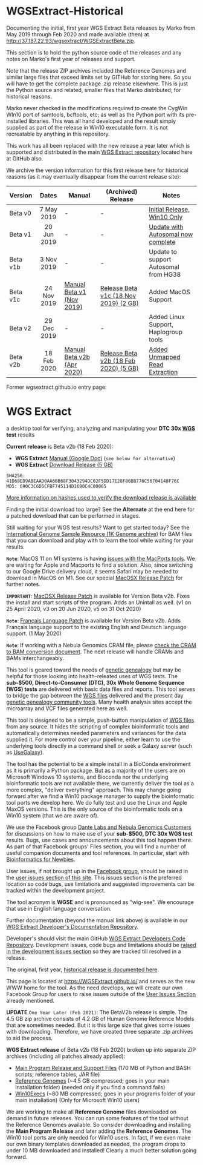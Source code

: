 # WGSExtract-Historical
Documenting the initial, first year WGS Extract Beta releases by Marko from May 2019 through Feb 2020 and made available (then) at http://37.187.22.93/wgsextract/WGSExtractBeta.zip.

This section is to hold the python source code of the releases and any notes on Marko's first year of releases and support. 

Note that the release ZIP archives included the Reference Genomes and similar large files that exceed limits set by GITHub for storing here.  So you will have to get the complete package .zip release elsewhere. This is just the Python source and related, smaller files that Marko distributed; for historical reasons.

Marko never checked in the modifications required to create the CygWin WIn10 port of samtools, bcftools, etc; as well as the Python port with its pre-installed libraries. This was all hand developed and the result simply supplied as part of the release in Win10 executable form.  It is not recreatable by anything in this repository.

This work has all been replaced with the new release a year later which is supported and distributed in the main [WGS Extract repository](https://github.com/WGSExtract/WGSExtract "WGS Extract") located here at GitHub also.

We archive the version information for this first release here for historical reasons (as it may eventually disappear from the current release site):

| Version | Dates | Manual | (Archived) Release | Notes|
|:--- | :---:| --- | ---| ---|
| Beta v0|7 May 2019 | - | - |[Initial Release, Win10 Only](https://www.facebook.com/groups/373644229897409/permalink/384165192178646/)
| Beta v1|20 Jun 2019 | - | - |[Update with Autosomal now complete](https://www.facebook.com/photo.php?fbid=2765845590155551&set=p.2765845590155551&type=1&theater)
| Beta v1b| 3 Nov 2019 | - | - |Update to support Autosomal from HG38
| Beta v1c| 24 Nov 2019 |[Manual Beta v1 (Nov 2019)](https://docs.google.com/document/d/1zM-tGKsr-UOMyn1PT4fdy_aEJCy4Wz_q4k-Js3fSpB0/edit?usp=sharing "Manual Beta V1")|[Release Beta v1c (18 Nov 2019) (2 GB)](https://drive.google.com/file/d/1yL7fsk5q8aZzBh6HdWaFTmj_2Dbm50ML/view?usp=sharing) |Added MacOS Support
| Beta v2|29 Dec 2019| - | - |Added Linux Support, Haplogroup tools
| Beta v2b|18 Feb 2020|[Manual Beta v2b (Apr 2020)](https://docs.google.com/document/d/1TqRF_CZMs4QOEuVlrhLkzL-uc-dvHAO92O-S7tc7FhY/edit?usp=drivesdk "Manual Beta v2") | [Release Beta v2b (18 Feb 2020) (5 GB)](http://37.187.22.93/wgsextract/WGSExtractBeta.zip "Release Beta v2b")|[Added Unmapped Read Extraction](https://www.facebook.com/groups/373644229897409/permalink/556793721582458/)

Former wgsextract.github.io entry page:
# WGS Extract
a desktop tool for verifying, analyzing and manipulating your **DTC 30x [WGS](https://h600.org/wiki/WGS) test** results

__Current release__ is Beta v2b (18 Feb 2020):
* **WGS Extract** [Manual (Google Doc)](http://bit.ly/36Jdpnq)  (`see below for alternative`)
* **WGS Extract** [Download Release (5 GB)](http://bit.ly/3afRl6O)
```
SHA256: 41D68ED9ABEAAD0AA6BB68F3043294DC02F5DD17E28F86BB776C56704148F76C
MD5: 690C3C6D5CFBF745114D1690C4C00065
```
[More information on hashes used to verify the download release is available](https://www.howtogeek.com/67241/htg-explains-what-are-md5-sha-1-hashes-and-how-do-i-check-them/)

Finding the initial download too large? See the **Alternate** at the end here for a patched download that can be performed in stages. 

Still waiting for your WGS test results?  Want to get started today?  See the [International Genome Sample Resource (1K Genome archive)](https://www.internationalgenome.org/data) for BAM files that you can download and play with to learn the tool while waiting for your results.

**`Note`**: MacOS 11 on M1 systems is having [issues with the MacPorts tools](https://trac.macports.org/wiki/BigSurProblems). We are waiting for Apple and Macports to find a solution.  Also, since switching to our Google Drive delivery cloud, it seems Safari may be needed to download in MacOS on M1. See our special [MacOSX Release Patch](https://github.com/WGSExtract/WGSExtract-Dev/blob/master/Docs/Betav2b_MacOSX_patch.md) for further notes.

**`IMPORTANT`**: [MacOSX Release Patch](https://github.com/WGSExtract/WGSExtract-Dev/blob/master/Docs/Betav2b_MacOSX_patch.md) is available for Version Beta v2b.  Fixes the install and start scripts of the program. Adds an Unintall as well. (v1 on 25 April 2020, v3 on 20 Jun 2020, v5 on 31 Oct 2020)

**`Note`**: [Français Language Patch](https://github.com/WGSExtract/WGSExtract-Dev/blob/master/Docs/Betav2b_Francais_Patch.md) is available for Version Beta v2b.  Adds Français language support to the existing English and Deutsch language support. (1 May 2020)

**`Note`**: If working with a Nebula Genomics CRAM file, please [check the CRAM to BAM conversion document](https://bit.ly/31TeqYH). The next release will handle CRAMs and BAMs interchangeably.

This tool is geared toward the needs of [genetic genealogy](https://h600.org/wiki/Genetic+Genealogy) but may be helpful for those looking into health-releated uses of WGS tests. The **sub-$500, Direct-to-Consumer (DTC), 30x Whole Genome Sequence (WGS) tests** are delivered with basic data files and reports. This tool serves to bridge the gap between the [WGS files](https://h600.org/wiki/Sequencing+File+Formats) delivered and the present day [genetic genealogy community tools](https://h600.org/wiki/Third+Party+Analysis+Tools). Many health analysis sites accept the microarray and VCF files generated here as well.

This tool is designed to be a simple, push-button manipulation of [WGS files](https://h600.org/wiki/Sequencing+File+Formats) from any source. It hides the scripting of complex bioinformatic tools and automatically determines needed parameters and variances for the data supplied it.  For more control over your pipeline, either learn to use the underlying tools directly in a command shell or seek a Galaxy server (such as [UseGalaxy](https://usegalaxy.org/)).

The tool has the potential to be a simple install in a BioConda environment as it is primarily a Python package. But as a majority of the users are on Microsoft Windows 10 systems, and Bioconda nor the underlying bioinformatic tools are not available there, we currently deliver the tool as a more complex, "deliver everything" approach. This may change going forward after we find a Win10 package manager to supply the bioinformatic tool ports we develop here. We do fully test and use the Linux and Apple MaxOS versions. This is the only source of the bioinformatic tools on a Win10 system (that we are aware of).

We use the Facebook group [Dante Labs and Nebula Genomics Customers](https://www.facebook.com/groups/373644229897409/) for discussions on how to make use of your **sub-$500, DTC 30x WGS test** results. Bugs, use cases and announcements about this tool happen there.  As part of that Facebook groups' Files section, you will find a number of useful companion documents and tool references.  In particular, start with [Bioinformatics for Newbies](http://bit.ly/38jnxnK).

User issues, if not brought up in the [Facebook group](https://www.facebook.com/groups/373644229897409/), should be raised in the [user issues section of this site](https://github.com/WGSExtract/WGSExtract.github.io/issues). This issues section is the preferred location so code bugs, use limitations and suggested improvements can be tracked within the development project.

The tool acronym is **WGSE** and is pronounced as "wig-see". We encourage that use in English language conversation.

Further documentation (beyond the manual link above) is available in our [WGS Extract Developer's Documentation Repository](https://github.com/WGSExtract/WGSExtract-Dev/tree/master/Docs).

Developer's should visit the main GitHub [WGS Extract Developers Code Repository](https://github.com/WGSExtract/WGSExtract-Dev/).  Development issues, code bugs and limitations should be [raised in the development issues section](https://github.com/WGSExtract/WGSExtract-Dev/issues) so they are tracked till resolved in a release.

The original, first year, [historical release is documented here](https://github.com/WGSExtract/WGSExtract-Historical).

This page is located at https://WGSExtract.github.io/ and serves as the new WWW home for the tool. As the need develops, we will create our own Facebook Group for users to raise issues outside of the [User Issues Section](https://github.com/WGSExtract/WGSExtract.github.io/issues) already mentioned.

**UPDATE** `One Year Later (Feb 2021)`:
The BetaV2b release is simple.  The 4.5 GB zip archive consists of 4.2 GB of Human Genome Reference Models that are sometimes needed. But it is this large size that gives some issues with downloading.  Therefore, we have created three separate .zip archives to aid the process.

__WGS Extract release__ of Beta v2b (18 Feb 2020) broken up into separate ZIP archives (including all patches already applied):
* [Main Program Release and Support Files](http://bit.ly/3usF3RN) (170 MB of Python and BASH scripts; reference tables, JAR file)
* [Reference Genomes](http://bit.ly/2ZLD3pB) (~4.5 GB compressed; goes in your main installation folder) (needed only if you find a command fails)
* [Win10Execs](http://bit.ly/3bEyTFu) (~80 MB compressed; goes in your programs folder of your main installation) (Only for Microsoft Win10 users)

We are working to make all **Reference Genome** files downloaded on demand in future releases. You can run some features of the tool without the Reference Genomes available. So consider downloading and installing the **Main Program Release** and later adding the **Reference Genomes**. The Win10 tool ports are only needed for Win10 users. In fact, if we even make our own binary templates downloaded as needed, the program drops to under 10 MB downloaded and installed! Clearly a much better solution going forward.

